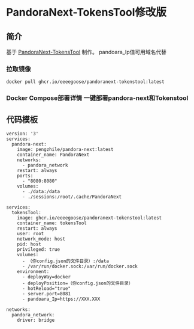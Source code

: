 # PandoraNext-TokensTool修改版

## 简介

基于 [PandoraNext-TokensTool](https://github.com/Yanyutin753/PandoraNext-TokensTool) 制作。
pandoara_Ip值可用域名代替


### 拉取镜像
```
docker pull ghcr.io/eeeegoose/pandoranext-tokenstool:latest
```


### Docker Compose部署详情 一键部署pandora-next和Tokenstool
## 代码模板
```
version: '3'
services:
  pandora-next:
    image: pengzhile/pandora-next:latest
    container_name: PandoraNext
    networks:
      - pandora_network
    restart: always
    ports:
      - "8080:8080"
    volumes:
      - ./data:/data
      - ./sessions:/root/.cache/PandoraNext

services:
  tokensTool:
    image: ghcr.io/eeeegoose/pandoranext-tokenstool:latest
    container_name: tokensTool
    restart: always
    user: root
    network_mode: host
    pid: host
    privileged: true
    volumes:
      - （你config.json的文件目录）:/data
      - /var/run/docker.sock:/var/run/docker.sock
    environment: 
      - deployWay=docker
      - deployPosition=（你config.json的文件目录）
      - hotReload="true"
      - server.port=8081
      - pandoara_Ip=https://XXX.XXX

networks:
  pandora_network:
    driver: bridge
```





